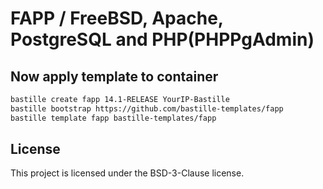 # FAPP / FreeBSD, Apache, PostgreSQL and PHP(PHPPgAdmin)
## Now apply template to container
```sh
bastille create fapp 14.1-RELEASE YourIP-Bastille
bastille bootstrap https://github.com/bastille-templates/fapp
bastille template fapp bastille-templates/fapp
```

## License
This project is licensed under the BSD-3-Clause license.